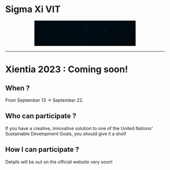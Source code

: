 # Sigma Xi VIT
<p align="center"> <img src="https://github.com/SIGMA-XI-VIT/.github/raw/main/sigma_xi.gif" alt="Sigma Xi GIF"> </p>
<!--https://user-images.githubusercontent.com/72489302/192116038-8f766573-2122-412e-bdd5-ed12af4a7c8d.mp4-->
<hr>

# Xientia 2023 : Coming soon!

## When ?
From September 13 → September 22.

## Who can participate ?
If you have a creative, innovative solution to one of the United Nations' Sustainable Development Goals, you should give it a shot!

## How I can participate ?
Details will be out on the official website very soon!
